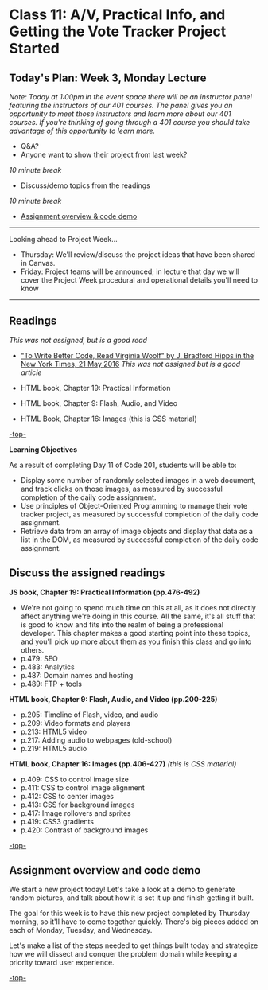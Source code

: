 # Class 11: A/V, Practical Info, and Getting the Vote Tracker Project Started

<a id="top"></a>
## Today's Plan: Week 3, Monday Lecture

*Note: Today at 1:00pm in the event space there will be an instructor panel featuring the instructors of our 401 courses. The panel gives you an opportunity to meet those instructors and learn more about our 401 courses. If you're thinking of going through a 401 course you should take advantage of this opportunity to learn more.*

- Q&A?
- Anyone want to show their project from last week?

*10 minute break*

- Discuss/demo topics from the readings

*10 minute break*

- [Assignment overview & code demo](#code)

---

Looking ahead to Project Week...

- Thursday: We'll review/discuss the project ideas that have been shared in Canvas.
- Friday: Project teams will be announced; in lecture that day we will cover the Project Week procedural and operational details you'll need to know

---

## Readings
*This was not assigned, but is a good read*
- ["To Write Better Code, Read Virginia Woolf" by J. Bradford Hipps in the New York Times, 21 May 2016](http://www.nytimes.com/2016/05/22/opinion/sunday/to-write-software-read-novels.html) *This was not assigned but is a good article*

- HTML book, Chapter 19: Practical Information
- HTML book, Chapter 9: Flash, Audio, and Video
- HTML Book, Chapter 16: Images (this is CSS material)

[-top-](#top)

**Learning Objectives**

As a result of completing Day 11 of Code 201, students will be able to:

- Display some number of randomly selected images in a web document, and track clicks on those images, as measured by successful completion of the daily code assignment.
- Use principles of Object-Oriented Programming to manage their vote tracker project, as measured by successful completion of the daily code assignment.
- Retrieve data from an array of image objects and display that data as a list in the DOM, as measured by successful completion of the daily code assignment.

<a id="readings"></a>
## Discuss the assigned readings


**JS book, Chapter 19: Practical Information (pp.476-492)**

- We're not going to spend much time on this at all, as it does not directly affect anything we're doing in this course. All the same, it's all stuff that is good to know and fits into the realm of being a professional developer. This chapter makes a good starting point into these topics, and you'll pick up more about them as you finish this class and go into others.
- p.479: SEO
- p.483: Analytics
- p.487: Domain names and hosting
- p.489: FTP + tools

**HTML book, Chapter 9: Flash, Audio, and Video (pp.200-225)**

- p.205: Timeline of Flash, video, and audio
- p.209: Video formats and players
- p.213: HTML5 video
- p.217: Adding audio to webpages (old-school)
- p.219: HTML5 audio

**HTML book, Chapter 16: Images (pp.406-427)** *(this is CSS material)*

- p.409: CSS to control image size
- p.411: CSS to control image alignment
- p.412: CSS to center images
- p.413: CSS for background images
- p.417: Image rollovers and sprites
- p.419: CSS3 gradients
- p.420: Contrast of background images

[-top-](#top)

<a id="code"></a>
## Assignment overview and code demo

We start a new project today! Let's take a look at a demo to generate random pictures, and talk about how it is set it up and finish getting it built.

The goal for this week is to have this new project completed by Thursday morning, so it'll have to come together quickly. There's big pieces added on each of Monday, Tuesday, and Wednesday.

Let's make a list of the steps needed to get things built today and strategize how we will dissect and conquer the problem domain while keeping a priority toward user experience.

[-top-](#top)

